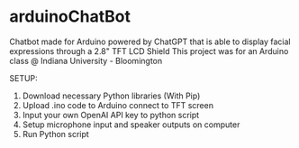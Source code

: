 # arduinoChatBot
Chatbot made for Arduino powered by ChatGPT that is able to display facial expressions through a 2.8" TFT LCD Shield
This project was for an Arduino class @ Indiana University - Bloomington

SETUP:
1. Download necessary Python libraries (With Pip)
2. Upload .ino code to Arduino connect to TFT screen
3. Input your own OpenAI API key to python script
4. Setup microphone input and speaker outputs on computer
5. Run Python script
